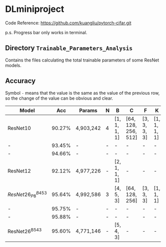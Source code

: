 # DLminiproject

Code Reference: https://github.com/kuangliu/pytorch-cifar.git

p.s. Progress bar only works in terminal.

## Directory `Trainable_Parameters_Analysis`

Contains the files calculating the total trainable parameters of some ResNet models.

## Accuracy

Symbol `-` means that the value is the same as the value of the previous row, so the change of the value can be obvious and clear.

| Model  | Acc  |Params   |N|B           | C                 | F          | K          |P|LR   |E|
|--------|------|---------|-|------------|-------------------|------------|------------|-|-----|---|
|ResNet10|90.27%|4,903,242|4|[1, 1, 1, 1]|[64, 128, 256, 512]|[3, 3, 3, 3]|[1, 1, 1, 1]|4|0.001|200|
|-|93.45%|-        |-|-           |-                  |-           |-           |-|0.01 |-|
|-|94.66%|-        |-|-           |-                  |-           |-           |-|0.1  |-|
|ResNet12|92.12%|4,977,226|-|[2, 1, 1, 1]|-                  |-           |-           |-|-    |-|
|$ResNet26^{B453}_{P8}$|95.64%|4,992,586|3|[4, 5, 3]   |[64, 128, 256]     |[3, 3, 3]   |[1, 1, 1]   |-|-    |-|
|-|95.75%|-        |-|-           |-                  |-           |-           |-|-    |400|
|-|95.88%|-        |-|-           |-                  |-           |-           |8|-    |200|
|ResNet26<sup>B543|95.60%|4,771,146|-|[5, 4, 3]   |-                  |-           |-           |4|-    |-|
